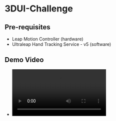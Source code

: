 # 3DUI-Challenge

## Pre-requisites
- Leap Motion Controller (hardware)
- Ultraleap Hand Tracking Service - v5 (software)

## Demo Video
- ![](./Demo.mov)